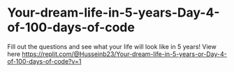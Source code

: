# Your-dream-life-in-5-years-Day-4-of-100-days-of-code
Fill out the questions and see what your life will look like in 5 years!
View here https://replit.com/@Husseinb23/Your-dream-life-in-5-years-or-Day-4-of-100-days-of-code?v=1 
